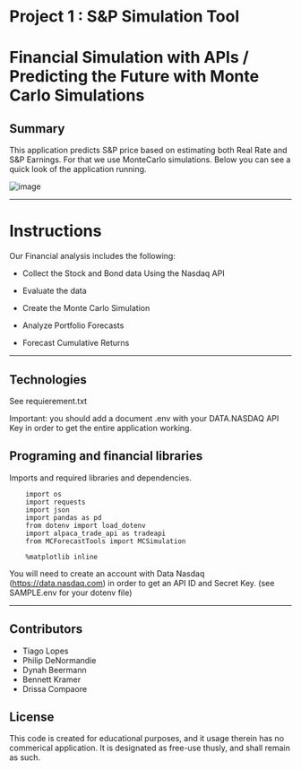 
# Project 1 : S&P Simulation Tool

# Financial Simulation with APIs / Predicting the Future with Monte Carlo Simulations

## Summary  
This application predicts S&P price based on estimating both Real Rate and S&P Earnings. For that we use MonteCarlo simulations. Below you can see a quick look of the application running.

![image](https://user-images.githubusercontent.com/63212742/168455409-0f6c4f75-d4ae-4d5c-8787-4455b4efc9fb.png)


---

# Instructions 
Our Financial analysis includes the following:


- Collect the Stock and Bond data Using the Nasdaq API

- Evaluate the data

- Create the Monte Carlo Simulation

- Analyze Portfolio Forecasts

- Forecast Cumulative Returns 

---

## Technologies
See requierement.txt

Important: you should add a document .env with your DATA.NASDAQ API Key in order to get the entire application working.

## Programing and financial libraries
Imports and required libraries and dependencies. 

        import os
        import requests
        import json
        import pandas as pd
        from dotenv import load_dotenv
        import alpaca_trade_api as tradeapi
        from MCForecastTools import MCSimulation

        %matplotlib inline

You will need to create an account with Data Nasdaq (https://data.nasdaq.com) in order to get an API ID and Secret Key. (see SAMPLE.env for your dotenv file)

---

## Contributors

- Tiago Lopes 
- Philip DeNormandie
- Dynah Beermann
- Bennett Kramer
- Drissa Compaore 

## License

This code is created for educational purposes, and it usage therein has no commerical application. It is designated as free-use thusly, and shall remain as such.
